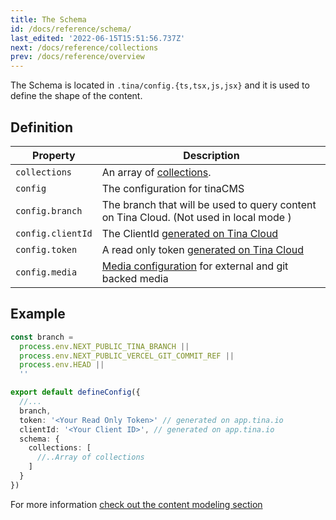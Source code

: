 ```yaml
---
title: The Schema
id: /docs/reference/schema/
last_edited: '2022-06-15T15:51:56.737Z'
next: /docs/reference/collections
prev: /docs/reference/overview
---
```


The Schema is located in `.tina/config.{ts,tsx,js,jsx}` and it is used to define the shape of the content.

## Definition

| Property          | Description                                                                                        |
| ----------------- | -------------------------------------------------------------------------------------------------- |
| `collections`     | An array of [collections](/docs/reference/collections/).                                           |
| `config`          | The configuration for tinaCMS                                                                      |
| `config.branch`   | The branch that will be used to query content on Tina Cloud. (Not used in local mode )             |
| `config.clientId` | The ClientId [generated on Tina Cloud](/docs/tina-cloud/dashboard/)                                |
| `config.token`    | A read only token [generated on Tina Cloud](/docs/tina-cloud/dashboard/projects/#read-only-tokens) |
| `config.media`    | [Media configuration](/docs/reference/media/overview/) for external and git backed media           |

## Example

```ts
const branch =
  process.env.NEXT_PUBLIC_TINA_BRANCH ||
  process.env.NEXT_PUBLIC_VERCEL_GIT_COMMIT_REF ||
  process.env.HEAD ||
  ''

export default defineConfig({
  //...
  branch,
  token: '<Your Read Only Token>' // generated on app.tina.io
  clientId: '<Your Client ID>', // generated on app.tina.io
  schema: {
    collections: [
      //..Array of collections
    ]
  }
})
```

For more information [check out the content modeling section](/docs/schema/)
